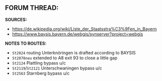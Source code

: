 ﻿**FORUM THREAD:**
- 


**SOURCES:**
- https://de.wikipedia.org/wiki/Liste_der_Staatsstra%C3%9Fen_in_Bayern
- https://www.baysis.bayern.de/webgis/synserver?project=webgis


**NOTES TO ROUTES:**
- `St2024` routing Unterknöringen is drafted according to BAYSIS
- `St2078neu` extended to A8 exit 93 to close a little gap
- `St2124` Plattling bypass u/c
- `St2119`/`St2121` Unterschwaningen bypass u/c
- `St2563` Starnberg bypass u/c
